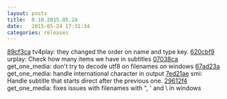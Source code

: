 ```yaml
---
layout: posts
title:  0.10.2015.05.24
date:   2015-05-24 17:31:34
categories: releases
---
```


[89cf3ca](https://github.com/spaam/svtplay-dl/commit/89cf3ca) tv4play: they changed the order on name and type key.
[620cbf9](https://github.com/spaam/svtplay-dl/commit/620cbf9) urplay: Check how many items we have in subtitles
[07038ca](https://github.com/spaam/svtplay-dl/commit/07038ca) get_one_media: don't try to decode utf8 on filenames on windows
[67ad23a](https://github.com/spaam/svtplay-dl/commit/67ad23a) get_one_media: handle international character in output
[7ed21ae](https://github.com/spaam/svtplay-dl/commit/7ed21ae) smi: Handle subtitle that starts direct after the previous one.
[29612f4](https://github.com/spaam/svtplay-dl/commit/29612f4) get_one_media: fixes issues with filenames with ", ' and \ in windows
